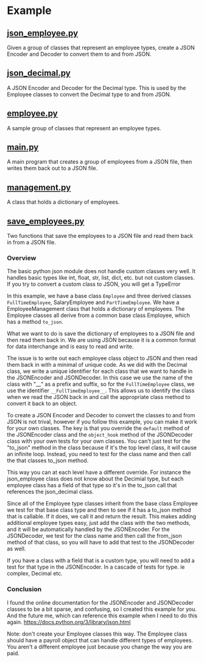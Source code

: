 # Example

## [json_employee.py](json_employee.py)
Given a group of classes that represent an employee types, create a JSON Encoder and Decoder to convert them to and from
JSON.

## [json_decimal.py](json_decimal.py)
A JSON Encoder and Decoder for the Decimal type. This is used by the Employee classes to convert the Decimal type to and
from JSON.

## [employee.py](employee.py)
A sample group of classes that represent an employee types.

## [main.py](main.py)
A main program that creates a group of employees from a JSON file, then writes them back out to a JSON file.

## [management.py](management.py)
A class that holds a dictionary of employees.

## [save_employees.py](save_employees.py)
Two functions that save the employees to a JSON file and read them back in from a JSON file.

### Overview
The basic python json module does not handle custom classes very well. It handles basic types like int, float, str,
list, dict, etc. but not custom classes. If you try to convert a custom class to JSON, you will get a TypeError

In this example, we have a base class `Employee` and three derived classes `FullTimeEmployee`, SalaryEmployee 
and `PartTimeEmployee`. We have a EmployeeManagement class that holds a dictionary of employees. The Employee classes
all derive from a common base class Employee, which has a method `to_json`.

What we want to do is save the dictionary of employees to a JSON file and then read them back in. We are using JSON
because it is a common format for data interchange and is easy to read and write.

The issue is to write out each employee class object to JSON and then read them back in with a minimal of unique code.
As we did with the Decimal class, we write a unique identifier for each class that we want to handle in the JSONEncoder
and JSONDecoder. In this case we use the name of the class with "__" as a prefix and suffix, so for the
`FullTimeEmployee` class, we use the identifier `__FullTimeEmployee__`. This allows us to identify the class when we
read the JSON back in and call the appropriate class method to convert it back to an object.

To create a JSON Encoder and Decoder to convert the classes to and from JSON is not trival, however
if you follow this example, you can make it work for your own classes. The key is that
you override the `default` method of the JSONEncoder class and the `object_hook` method of the JSONDecoder class
with your own tests for your own classes. You can't just test for the "to_json" method in the class because if it's the top level
class, it will cause an infinite loop. Instead, you need to test for the class name and then call the that classes
to_json method.

This way you can at each level have a different override. For instance the json_employee class does not know about the
Decimial type, but each employee class has a field of that type so it's in the to_json call that references 
the json_decimal class.

Since all of the Employee type classes inherit from the base class Employee we test for that base class type and then to see
if it has a to_json method that is callable. If it does, we call it and return the result. This makes adding additional
employee types easy, just add the class with the two methods, and it will be automatically handled by the JSONEncoder.
For the JSONDecoder, we test for the class name and then call the from_json method of that class, so you will have to
add that test to the JSONDecoder as well.


If you have a class with a field that is a custom type, you will need to add a test for that type in the JSONEncoder.
In a cascade of tests for type. ie complex, Decimal etc.

### Conclusion
I found the online documentation for the JSONEncoder and JSONDecoder classes to be a bit sparse, and confusing, so I
created this example for you. And the future me, which can reference this example when I need to do this again.
https://docs.python.org/3/library/json.html

Note: don't create your Employee classes this way. The Employee class should have a payroll object that can handle
different types of employees. You aren't a different employee just because you change the way you are paid.
